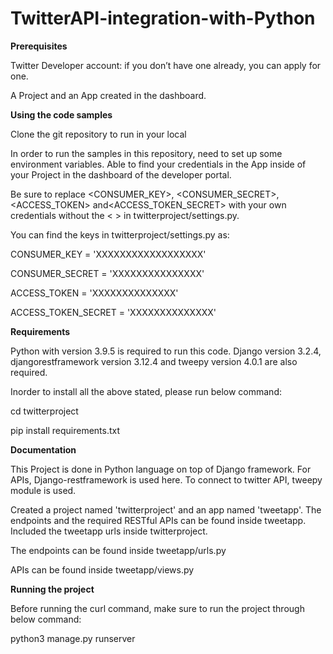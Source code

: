 # TwitterAPI-integration-with-Python

**Prerequisites**

Twitter Developer account: if you don’t have one already, you can apply for one.

A Project and an App created in the dashboard.

**Using the code samples**

Clone the git repository to run in your local

In order to run the samples in this repository, need to set up some environment variables. Able to find your credentials in the App inside of your Project in the dashboard of the developer portal.

Be sure to replace <CONSUMER_KEY>, <CONSUMER_SECRET>, <ACCESS_TOKEN> and<ACCESS_TOKEN_SECRET> with your own credentials without the < > in twitterproject/settings.py.

You can find the keys in twitterproject/settings.py as:

CONSUMER_KEY = 'XXXXXXXXXXXXXXXXXX'

CONSUMER_SECRET = 'XXXXXXXXXXXXXXX'

ACCESS_TOKEN = 'XXXXXXXXXXXXXX'

ACCESS_TOKEN_SECRET = 'XXXXXXXXXXXXXX'

**Requirements**

Python with version 3.9.5 is required to run this code. Django version 3.2.4, djangorestframework version 3.12.4 and tweepy version 4.0.1 are also required.

Inorder to install all the above stated, please run below command:

cd twitterproject

pip install requirements.txt

**Documentation**

This Project is done in Python language on top of Django framework. For APIs, Django-restframework is used here. To connect to twitter API, tweepy module is used.

Created a project named 'twitterproject' and an app named 'tweetapp'. The endpoints and the required RESTful APIs can be found inside tweetapp. Included the tweetapp urls inside twitterproject.

The endpoints can be found inside tweetapp/urls.py

APIs can be found inside tweetapp/views.py

**Running the project**

Before running the curl command, make sure to run the project through below command:

python3 manage.py runserver


